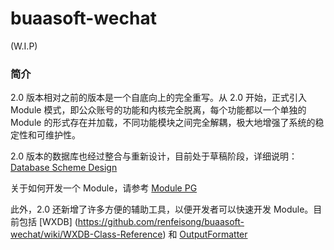 buaasoft-wechat
===============

(W.I.P)

### 简介

2.0 版本相对之前的版本是一个自底向上的完全重写。从 2.0 开始，正式引入 Module 模式，即公众账号的功能和内核完全脱离，每个功能都以一个单独的 Module 的形式存在并加载，不同功能模块之间完全解耦，极大地增强了系统的稳定性和可维护性。

2.0 版本的数据库也经过整合与重新设计，目前处于草稿阶段，详细说明：[Database Scheme Design](https://github.com/renfeisong/buaasoft-wechat/wiki/Database-Scheme-Design---Draft-1)

关于如何开发一个 Module，请参考 [Module PG](https://github.com/renfeisong/buaasoft-wechat/wiki/Module-Programming-Guide)

此外，2.0 还新增了许多方便的辅助工具，以便开发者可以快速开发 Module。目前包括 [WXDB] (https://github.com/renfeisong/buaasoft-wechat/wiki/WXDB-Class-Reference) 和 [OutputFormatter](https://github.com/renfeisong/buaasoft-wechat/wiki/OutputFormatter-Class-Reference)